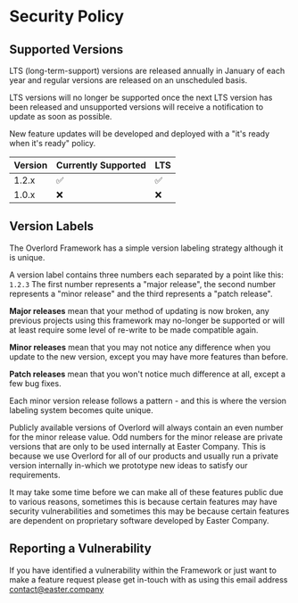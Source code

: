 # Security Policy

## Supported Versions

LTS (long-term-support) versions are released annually in January of each year and regular versions are released on an
unscheduled basis.

LTS versions will no longer be supported once the next LTS version has been released and unsupported versions will
receive a notification to update as soon as possible.

New feature updates will be developed and deployed with a "it's ready when it's ready" policy.

| Version | Currently Supported | LTS                |
| ------- | ------------------- | ------------------ |
| 1.2.x   | :white_check_mark:  | :white_check_mark: |
| 1.0.x   | :x:                 | :x:                |

## Version Labels

The Overlord Framework has a simple version labeling strategy although it is unique.

A version label contains three numbers each separated by a point like this: `1.2.3`
The first number represents a "major release", the second number represents a "minor release" and the third represents
a "patch release".

**Major releases** mean that your method of updating is now broken, any previous projects using this framework may no-longer
be supported or will at least require some level of re-write to be made compatible again.

**Minor releases** mean that you may not notice any difference when you update to the new version, except you may have
more features than before.

**Patch releases** mean that you won't notice much difference at all, except a few bug fixes.

Each minor version release follows a pattern - and this is where the version labeling system becomes quite unique.

Publicly available versions of Overlord will always contain an even number for the minor release value. Odd numbers for
the minor release are private versions that are only to be used internally at Easter Company. This is because we use
Overlord for all of our products and usually run a private version internally in-which we prototype new ideas to satisfy
our requirements.

It may take some time before we can make all of these features public due to various reasons, sometimes this is because
certain features may have security vulnerabilities and sometimes this may be because certain features are dependent on
proprietary software developed by Easter Company.

## Reporting a Vulnerability

If you have identified a vulnerability within the Framework or just want to make a feature request please get in-touch
with as using this email address [contact@easter.company](mailto:contact@easter.company)
